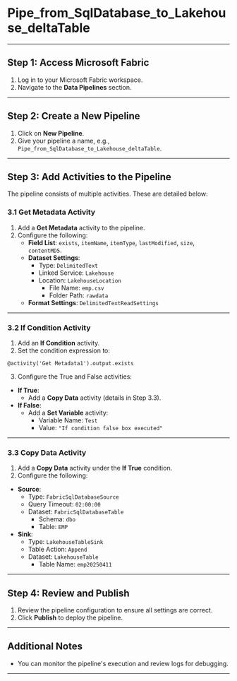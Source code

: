 # Pipe_from_SqlDatabase_to_Lakehouse_deltaTable


---

## Step 1: Access Microsoft Fabric
1. Log in to your Microsoft Fabric workspace.
2. Navigate to the **Data Pipelines** section.

---

## Step 2: Create a New Pipeline
1. Click on **New Pipeline**.
2. Give your pipeline a name, e.g., `Pipe_from_SqlDatabase_to_Lakehouse_deltaTable`.

---

## Step 3: Add Activities to the Pipeline
The pipeline consists of multiple activities. These are detailed below:

### 3.1 Get Metadata Activity
1. Add a **Get Metadata** activity to the pipeline.
2. Configure the following:
   - **Field List**: `exists`, `itemName`, `itemType`, `lastModified`, `size`, `contentMD5`.
   - **Dataset Settings**:
     - Type: `DelimitedText`
     - Linked Service: `Lakehouse`
     - Location: `LakehouseLocation`
       - File Name: `emp.csv`
       - Folder Path: `rawdata`
   - **Format Settings**: `DelimitedTextReadSettings`

---

### 3.2 If Condition Activity
1. Add an **If Condition** activity.
2. Set the condition expression to:

```
@activity('Get Metadata1').output.exists
```

3. Configure the True and False activities:
- **If True**: 
  - Add a **Copy Data** activity (details in Step 3.3).
- **If False**:
  - Add a **Set Variable** activity:
    - Variable Name: `Test`
    - Value: `"If condition false box executed"`

---

### 3.3 Copy Data Activity
1. Add a **Copy Data** activity under the **If True** condition.
2. Configure the following:
- **Source**:
  - Type: `FabricSqlDatabaseSource`
  - Query Timeout: `02:00:00`
  - Dataset: `FabricSqlDatabaseTable`
    - Schema: `dbo`
    - Table: `EMP`
- **Sink**:
  - Type: `LakehouseTableSink`
  - Table Action: `Append`
  - Dataset: `LakehouseTable`
    - Table Name: `emp20250411`

---

## Step 4: Review and Publish
1. Review the pipeline configuration to ensure all settings are correct.
2. Click **Publish** to deploy the pipeline.

---

## Additional Notes
- You can monitor the pipeline's execution and review logs for debugging.


---


